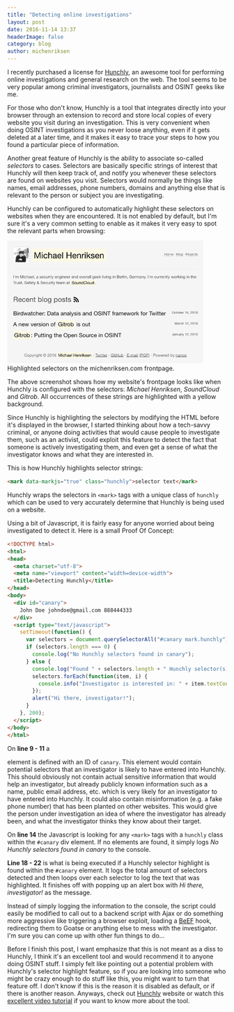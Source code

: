 ```yaml
---
title: "Detecting online investigations"
layout: post
date: 2016-11-14 13:37
headerImage: false
category: blog
author: michenriksen
---
```


I recently purchased a license for [Hunchly](https://www.hunch.ly/), an awesome tool for performing online investigations and general research on the web. The tool seems to be very popular among criminal investigators, journalists and OSINT geeks like me.

For those who don't know, Hunchly is a tool that integrates directly into your browser through an extension to record and store local copies of every website you visit during an investigation. This is very convenient when doing OSINT investigations as you never loose anything, even if it gets deleted at a later time, and it makes it easy to trace your steps to how you found a particular piece of information.

Another great feature of Hunchly is the ability to associate so-called *selectors* to cases. Selectors are basically specific strings of interest that Hunchly will then keep track of, and notify you whenever these selectors are found on websites you visit. Selectors would normally be things like names, email addresses, phone numbers, domains and anything else that is relevant to the person or subject you are investigating.

Hunchly can be configured to automatically highlight these selectors on websites when they are encountered. It is not enabled by default, but I'm sure it's a very common setting to enable as it makes it very easy to spot the relevant parts when browsing:

<div class="thumb-image">
  <a href="/assets/images/hunchly/hunchly_selectors.png"><img src="/assets/images/hunchly/hunchly_selectors_thumbnail.png" class="image" alt="" /></a>
  <figcaption class="caption">Highlighted selectors on the michenriksen.com frontpage.</figcaption>
</div>

The above screenshot shows how my website's frontpage looks like when Hunchly is configured with the selectors: *Michael Henriksen*, *SoundCloud* and *Gitrob*. All occurrences of these strings are highlighted with a yellow background.

Since Hunchly is highlighting the selectors by modifying the HTML before it's displayed in the browser, I started thinking about how a tech-savvy criminal, or anyone doing activities that would cause people to investigate them, such as an activist, could exploit this feature to detect the fact that someone is actively investigating them, and even get a sense of what the investigator knows and what they are interested in.

This is how Hunchly highlights selector strings:

```html
<mark data-markjs="true" class="hunchly">selector text</mark>
```

Hunchly wraps the selectors in `<mark>` tags with a unique class of `hunchly` which can be used to very accurately determine that Hunchly is being used on a website.

Using a bit of Javascript, it is fairly easy for anyone worried about being investigated to detect it. Here is a small Proof Of Concept:

```html
<!DOCTYPE html>
<html>
<head>
  <meta charset="utf-8">
  <meta name="viewport" content="width=device-width">
  <title>Detecting Hunchly</title>
</head>
<body>
  <div id="canary">
    John Doe johndoe@gmail.com 888444333
  </div>
  <script type="text/javascript">
    setTimeout(function() {
      var selectors = document.querySelectorAll("#canary mark.hunchly");
      if (selectors.length === 0) {
        console.log("No Hunchly selectors found in canary");
      } else {
        console.log("Found " + selectors.length + " Hunchly selector(s) in canary");
        selectors.forEach(function(item, i) {
          console.info("Investigator is interested in: " + item.textContent);
        });
        alert("Hi there, investigator!");
      }
    }, 200);
  </script>
</body>
</html>
```

On **line 9 - 11** a <div> element is defined with an ID of `canary`. This element would contain potential selectors that an investigator is likely to have entered into Hunchly. This should obviously not contain actual sensitive information that would help an investigator, but already publicly known information such as a name, public email address, etc. which is very likely for an investigator to have entered into Hunchly. It could also contain misinformation (e.g. a fake phone number) that has been planted on other websites. This would give the person under investigation an idea of where the investigator has already been, and what the investigator thinks they know about their target.

On **line 14** the Javascript is looking for any `<mark>` tags with a `hunchly` class within the `#canary` div element. If no elements are found, it simply logs *No Hunchly selectors found in canary* to the console.

**Line 18 - 22** is what is being executed if a Hunchly selector highlight is found within the `#canary` element. It logs the total amount of selectors detected and then loops over each selector to log the text that was highlighted. It finishes off with popping up an alert box with *Hi there, investigator!* as the message.

Instead of simply logging the information to the console, the script could easily be modified to call out to a backend script with Ajax or do something more aggressive like triggering a browser exploit, loading a [BeEF](http://beefproject.com/) hook, redirecting them to Goatse or anything else to mess with the investigator. I'm sure you can come up with other fun things to do...

Before I finish this post, I want emphasize that this is not meant as a diss to Hunchly, I think it's an excellent tool and would recommend it to anyone doing OSINT stuff. I simply felt like pointing out a potential problem with Hunchly's selector highlight feature, so if you are looking into someone who might be crazy enough to do stuff like this, you might want to turn that feature off. I don't know if this is the reason it is disabled as default, or if there is another reason. Anyways, check out [Hunchly](https://www.hunch.ly/) website or watch this [excellent video tutorial](https://www.youtube.com/watch?v=wA1ec0dPYhw) if you want to know more about the tool.
